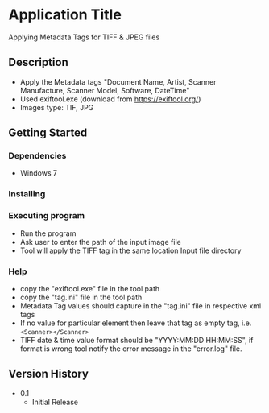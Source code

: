 # Application Title

Applying Metadata Tags for TIFF & JPEG files

## Description

* Apply the Metadata tags "Document Name, Artist, Scanner Manufacture, Scanner  Model, Software, DateTime"
* Used exiftool.exe (download from https://exiftool.org/)
* Images type: TIF, JPG

## Getting Started

### Dependencies

* Windows 7

### Installing

### Executing program

* Run the program
* Ask user to enter the path of the input image file
* Tool will apply the TIFF tag in the same location Input file directory


### Help
* copy the "exiftool.exe" file in the tool path
* copy the "tag.ini" file in the tool path
* Metadata Tag values should capture in the "tag.ini" file in respective xml tags
* If no value for particular element then leave that tag as empty tag, i.e. ```<Scanner></Scanner>```
* TIFF date & time value format should be "YYYY:MM:DD HH:MM:SS", if format is wrong tool notify the error message in the "error.log" file.

## Version History

* 0.1
    * Initial Release

